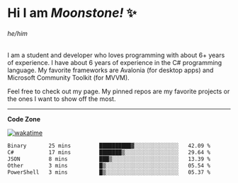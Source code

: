 
<!--
**MoonstoneStudios/MoonstoneStudios** is a ✨ _special_ ✨ repository because its `README.md` (this file) appears on your GitHub profile.

Here are some ideas to get you started:

- 🔭 I’m currently working on ...
- 🌱 I’m currently learning ...
- 👯 I’m looking to collaborate on ...
- 🤔 I’m looking for help with ...
- 💬 Ask me about ...
- 📫 How to reach me: ...
- 😄 Pronouns: ...
- ⚡ Fun fact: ...
-->

# Hi I am _Moonstone!_  ✨
###### he/him

I am a student and developer who loves programming with about 6+ years of experience. 
I have about 6 years of experience in the C# programming language. 
My favorite frameworks are Avalonia (for desktop apps) and Microsoft Community Toolkit (for MVVM).

Feel free to check out my page. My pinned repos are my favorite projects or the ones I want to show off the most. 

---

**Code Zone**


[![wakatime](https://wakatime.com/badge/user/35c755da-7226-42ef-89f9-892c03fbcf7e.svg?style=for-the-badge)](https://wakatime.com/@35c755da-7226-42ef-89f9-892c03fbcf7e)
<!--START_SECTION:waka-->

```txt
Binary       25 mins         ██████████▓░░░░░░░░░░░░░░   42.09 %
C#           17 mins         ███████▒░░░░░░░░░░░░░░░░░   29.64 %
JSON         8 mins          ███▒░░░░░░░░░░░░░░░░░░░░░   13.39 %
Other        3 mins          █▒░░░░░░░░░░░░░░░░░░░░░░░   05.54 %
PowerShell   3 mins          █▒░░░░░░░░░░░░░░░░░░░░░░░   05.37 %
```

<!--END_SECTION:waka-->
